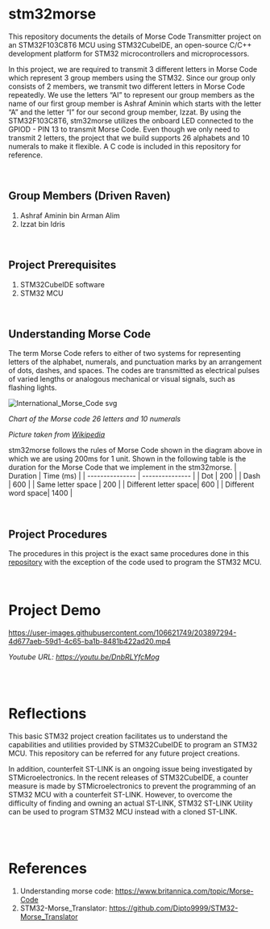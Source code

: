 # stm32morse
This repository documents the details of Morse Code Transmitter project on an STM32F103C8T6 MCU using STM32CubeIDE, an open-source C/C++ development platform 
for STM32 microcontrollers and microprocessors.

In this project, we are required to transmit 3 different letters in Morse Code which represent 3 group members using the STM32. Since our group only consists of 2 members, we transmit two different letters in Morse Code repeatedly. We use the letters “AI” to represent our group members as the name of our first group member is Ashraf Aminin which starts with the letter “A” and the letter “I” for our second group member, Izzat. By using the STM32F103C8T6, stm32morse utilizes the onboard LED connected to the GPIOD - PIN 13 to transmit Morse Code. Even though we only need to transmit 2 letters, the project that we build supports 26 alphabets and 10 numerals to make it flexible. A C code is included in this repository for reference.

<br/>

## Group Members (Driven Raven)
1. Ashraf Aminin bin Arman Alim
2. Izzat bin Idris

<br/>

## Project Prerequisites
1. STM32CubeIDE software
2. STM32 MCU

<br/>

## Understanding Morse Code 
The term Morse Code refers to either of two systems for representing letters of the alphabet, numerals, 
and punctuation marks by an arrangement of dots, dashes, and spaces. The codes are transmitted as electrical pulses 
of varied lengths or analogous mechanical or visual signals, such as flashing lights. 

![International_Morse_Code svg](https://user-images.githubusercontent.com/106621749/203897053-ebaad372-c052-4523-bc2b-d10e3b098975.png)

*Chart of the Morse code 26 letters and 10 numerals*

*Picture taken from [Wikipedia](https://en.wikipedia.org/wiki/Morse_code)*

stm32morse follows the rules of Morse Code shown in the diagram above in which we are using 200ms for 1 unit. Shown in the following table is the duration for the Morse Code that we implement in the stm32morse.
| Duration | Time (ms) |
| --------------- | --------------- |
| Dot | 200 |
| Dash | 600 |
| Same letter space | 200 |
| Different letter space| 600 |
| Different word space| 1400 |

<br/>

## Project Procedures
The procedures in this project is the exact same procedures done in this [repository](https://github.com/izzat138/stm32blinky) with the exception of the code 
used to program the STM32 MCU.

<br/>

# Project Demo

https://user-images.githubusercontent.com/106621749/203897294-4d677aeb-59d1-4c65-ba1b-8481b422ad20.mp4

*Youtube URL: https://youtu.be/DnbRLYfcMog*

<br/>
<br/>

# Reflections

This basic STM32 project creation facilitates us to understand the capabilities and utilities provided by STM32CubeIDE to program an STM32 MCU. 
This repository can be referred for any future project creations.

In addition, counterfeit ST-LINK is an ongoing issue being investigated by STMicroelectronics. In the recent releases of STM32CubeIDE, 
a counter measure is made by STMicroelectronics to prevent the programming of an STM32 MCU with a counterfeit ST-LINK. However, to overcome the difficulty 
of finding and owning an actual ST-LINK, STM32 ST-LINK Utility can be used to program STM32 MCU instead with a cloned ST-LINK.

<br/>
<br/>

# References
1. Understanding morse code: https://www.britannica.com/topic/Morse-Code
2. STM32-Morse_Translator: https://github.com/Dipto9999/STM32-Morse_Translator
